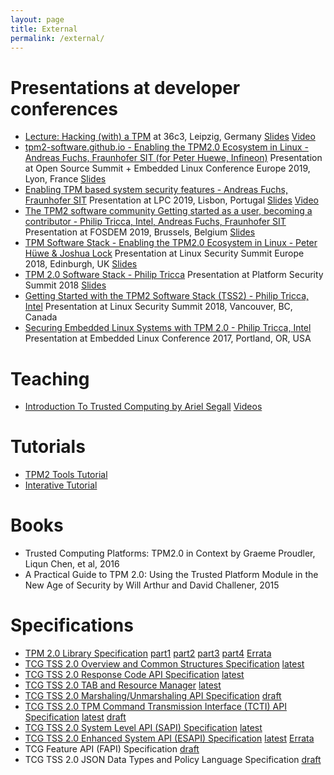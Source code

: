 ```yaml
---
layout: page
title: External
permalink: /external/
---
```


<script>
  ((window.gitter = {}).chat = {}).options = {
    room: 'tpm2-software/community'
  };
</script>
<script src="https://sidecar.gitter.im/dist/sidecar.v1.js" async defer></script>

# Presentations at developer conferences
- [Lecture: Hacking (with) a TPM](https://fahrplan.events.ccc.de/congress/2019/Fahrplan/events/10564.html) at 36c3, Leipzig, Germany [Slides](https://fahrplan.events.ccc.de/congress/2019/Fahrplan/system/event_attachments/attachments/000/004/103/original/36c3-hacking-tpm.pdf) [Video](https://youtu.be/NFQ22SBlejk)
- [tpm2-software.github.io - Enabling the TPM2.0 Ecosystem in Linux - Andreas Fuchs, Fraunhofer SIT (for Peter Huewe, Infineon)](https://osseu19.sched.com/event/TLKX/tpm2-softwaregithubio-enabling-the-tpm20-ecosystem-in-linux-andreas-fuchs-fraunhofer-sit) Presentation at Open Source Summit + Embedded Linux Conference Europe 2019, Lyon, France [Slides](https://static.sched.com/hosted_files/osseu19/35/OSSEU2019.pdf)
- [Enabling TPM based system security features - Andreas Fuchs, Fraunhofer SIT](https://www.linuxplumbersconf.org/event/4/contributions/302/) Presentation at LPC 2019, Lisbon, Portugal [Slides](https://www.linuxplumbersconf.org/event/4/contributions/302/attachments/343/572/LPC2019.pdf) [Video](https://youtu.be/XUFUw_UR1qc)
- [The TPM2 software community Getting started as a user, becoming a contributor - Philip Tricca, Intel, Andreas Fuchs, Fraunhofer SIT](https://youtu.be/B1HIuun1zI8) Presentation at FOSDEM 2019, Brussels, Belgium [Slides](https://fosdem.org/2019/schedule/event/tpm2/attachments/slides/3111/export/events/attachments/tpm2/slides/3111/FOSDEM_TPM_TSS2_0.pdf)
- [TPM Software Stack - Enabling the TPM2.0 Ecosystem in Linux - Peter Hüwe & Joshua Lock](https://youtu.be/-Wx5g6j7yOI) Presentation at Linux Security Summit Europe 2018, Edinburgh, UK [Slides](https://events.linuxfoundation.jp/wp-content/uploads/2017/12/TPM-Software-Stack-2018-10-25-final_Peter-Huewe.pdf)
- [TPM 2.0 Software Stack - Philip Tricca](https://youtu.be/v_xL6pf0Dlc) Presentation at Platform Security Summit 2018 [Slides](https://www.platformsecuritysummit.com/2018/speaker/tricca/PSEC2018-TPM2-Software-Stack-Philip-Tricca.pdf)
- [Getting Started with the TPM2 Software Stack (TSS2) - Philip Tricca, Intel](https://youtu.be/D7h-D1q5fE8) Presentation at Linux Security Summit 2018, Vancouver, BC, Canada
- [Securing Embedded Linux Systems with TPM 2.0 - Philip Tricca, Intel](https://youtu.be/0qu9R7Tlw9o) Presentation at Embedded Linux Conference 2017, Portland, OR, USA

# Teaching
- [Introduction To Trusted Computing by Ariel Segall](http://opensecuritytraining.info/IntroToTrustedComputing.html) [Videos](https://www.youtube.com/playlist?list=PLUFkSN0XLZ-kBgdLhorJD6BR66D5kGoUV)

# Tutorials
- [TPM2 Tools Tutorial](https://github.com/nokia/TPMCourse)
- [Interative Tutorial](https://google.github.io/tpm-js/)

# Books
- Trusted Computing Platforms: TPM2.0 in Context by Graeme Proudler, Liqun Chen, et al, 2016
- A Practical Guide to TPM 2.0: Using the Trusted Platform Module in the New Age of Security by Will Arthur and David Challener, 2015

# Specifications
- [TPM 2.0 Library Specification](https://trustedcomputinggroup.org/resource/tpm-library-specification/) [part1](https://trustedcomputinggroup.org/wp-content/uploads/TPM-Rev-2.0-Part-1-Architecture-01.38.pdf) [part2](https://trustedcomputinggroup.org/wp-content/uploads/TPM-Rev-2.0-Part-2-Structures-01.38.pdf) [part3](https://trustedcomputinggroup.org/wp-content/uploads/TPM-Rev-2.0-Part-3-Commands-01.38-code.pdf) [part4](https://trustedcomputinggroup.org/wp-content/uploads/TPM-Rev-2.0-Part-4-Supporting-Routines-01.38-code.pdf) [Errata](https://trustedcomputinggroup.org/wp-content/uploads/TPM2.0-Library-Spec-v1.38-Errata_v1.9_published.pdf)
- [TCG TSS 2.0 Overview and Common Structures Specification](https://trustedcomputinggroup.org/resource/tss-overview-common-structures-specification/) [latest](https://trustedcomputinggroup.org/wp-content/uploads/TCG_TSS_Overview_Common_Structures_v0.9_r03_published.pdf)
- [TCG TSS 2.0 Response Code API Specification](https://trustedcomputinggroup.org/resource/tcg-tss-2-0-response-code-api-specification/) [latest](https://trustedcomputinggroup.org/wp-content/uploads/TCG_TSS_RC_v1p0_r12_pub.pdf)
- [TCG TSS 2.0 TAB and Resource Manager](https://trustedcomputinggroup.org/resource/tss-tab-and-resource-manager/) [latest](https://trustedcomputinggroup.org/wp-content/uploads/TSS_2p0_TAB_ResourceManager_v1p0_r18_04082019_pub.pdf)
- [TCG TSS 2.0 Marshaling/Unmarshaling API Specification](https://trustedcomputinggroup.org/resource/tcg-tss-2-0-marshalingunmarshaling-api-specification/) [draft](https://trustedcomputinggroup.org/wp-content/uploads/TSS_Marshaling_Unmarshaling_API_Version-1.0_Revision-04_review_ENDS030918.pdf)
- [TCG TSS 2.0 TPM Command Transmission Interface (TCTI) API Specification](https://trustedcomputinggroup.org/resource/tss-tcti-specification/) [latest](https://trustedcomputinggroup.org/wp-content/uploads/TSS_TCTI_v1p0_r12_04082019_pub.pdf) [draft](https://trustedcomputinggroup.org/wp-content/uploads/TCG_TSS_TCTI_v1p0_r17_pubrev.pdf)
- [TCG TSS 2.0 System Level API (SAPI) Specification](https://trustedcomputinggroup.org/resource/tcg-tss-2-0-system-level-api-sapi-specification/) [latest](https://trustedcomputinggroup.org/wp-content/uploads/TSS_SAPI_v1p1_r29_pub_20190806.pdf)
- [TCG TSS 2.0 Enhanced System API (ESAPI) Specification](https://trustedcomputinggroup.org/resource/tcg-tss-2-0-enhanced-system-api-esapi-specification/) [latest](https://trustedcomputinggroup.org/wp-content/uploads/TSS_ESAPI_v1p00_r05_published.pdf) [Errata](https://trustedcomputinggroup.org/wp-content/uploads/Errata_v1p0r01_TSS_ESAPI_v1p00_r05_published.pdf)
- TCG Feature API (FAPI) Specification [draft](https://trustedcomputinggroup.org/wp-content/uploads/TSS_FAPI_v0.94_r04_pubrev.pdf)
- TCG TSS 2.0 JSON Data Types and Policy Language Specification [draft](https://trustedcomputinggroup.org/wp-content/uploads/TSS_JSON_Policy_v0.7_r04_pubrev.pdf)
